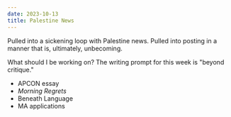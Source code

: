 ```yaml
---
date: 2023-10-13
title: Palestine News
---
```


Pulled into a sickening loop with Palestine news. Pulled into posting in a manner that is, ultimately, unbecoming.

What should I be working on? The writing prompt for this week is "beyond critique."

- APCON essay
- *Morning Regrets*
- Beneath Language
- MA applications
